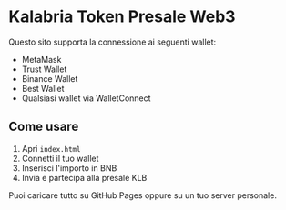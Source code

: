 # Kalabria Token Presale Web3

Questo sito supporta la connessione ai seguenti wallet:
- MetaMask
- Trust Wallet
- Binance Wallet
- Best Wallet
- Qualsiasi wallet via WalletConnect

## Come usare
1. Apri `index.html`
2. Connetti il tuo wallet
3. Inserisci l'importo in BNB
4. Invia e partecipa alla presale KLB

Puoi caricare tutto su GitHub Pages oppure su un tuo server personale.
